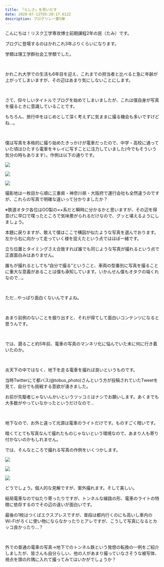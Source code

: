 ```yaml
---
title: 「らしさ」を見いだす
date: 2020-07-12T05:20:17.612Z
description: ブログリレー第5弾
---
```

<!--StartFragment-->

こんにちは！リスク工学専攻博士前期課程2年の民（たみ）です。

ブログに登場するのはかれこれ3年ぶりくらいになります。

学類は理工学群社会工学類でした。

<br/>

かれこれ大学での生活も6年目を迎え、これまでの担当者と比べると急に年齢が上がってしまいますが、その辺はあまり気にしないことにします。

<br/>

さて、仰々しいタイトルでブログを始めてしまいましたが、これは僕自身が写真を撮るときに意識していることです。

もちろん、旅行中をはじめとして深く考えずに気ままに撮る機会も多いですけどね…。

<br/>

僕は写真を本格的に撮り始めたきっかけが電車だったので、中学・高校に通っていた頃はひたすら電車をキレイに写すことに注力していました(今でもそういう気分の時もあります）。作例は以下の通りです。

![](/img/tamiya-4-.jpg)

![](/img/tamiya-6-.jpg)

![](/img/tamiya-5-.jpg)

撮影地は一枚目から順に三重県・神奈川県・大阪府で運行会社も全然違うのですが、これらの写真で明確な違いって分かりましたか？

※鉄道オタク各位はOO製の××系だと瞬時に分かるかと思いますが、その辺を得意げに早口で喋ったところで気味悪がられるだけなので、グッと堪えるようにしましょう。

本題に戻りますが、敢えて僕はここで構図が似たような写真を選んでおります。左から右に向かって走っていく様を捉えたという点ではほぼ一緒です。

立ち位置とタイミングさえ合致すれば誰でも同じような写真が撮れるという点で正直面白みはありません。

誰もが撮れるとしても“自分で撮る”ということ、車両の型番別に写真を撮ることに重大な意義があることは僕も承知しています。いかんせん僕もオタクの端くれなので…。

<br/>

ただ…やっぱり面白くないんですよね。

<br/>

あまり前例のないことを掘り出すと、それが得てして面白いコンテンツになると思うんです。

<br/>

では、遡ること約5年前、電車の写真のマンネリ化に悩んでいた末に何に行き着いたのか。

<br/>

炎天下の中ではなく、地下を走る電車を撮れば良いというものです。

当時Twitterにて都バス(@tobus_photo)さんという方が投稿されていたTweetを見て、自分でも挑戦する意欲が湧きました。

お前が先駆者じゃないんかいというツッコミはナシでお願いします。あくまでも大多数がやっていなかったというだけなので…

<br/>

地下なので、お外と違って光源は電車のライトだけです。ものすごく暗いです。

暗くてとても写真なんて撮れたものじゃないという環境なので、あまり人も寄り付かないのかもしれません。

では、そんなところで撮れる写真の作例をいくつかします。

![](/img/tamiya-1-.jpg)

![](/img/tamiya-2-.jpg)

![](/img/tamiya-3-.jpg)

どうでしょう。個人的な見解ですが、案外撮れます。そして美しい。

結局電車なので似たり寄ったりですが、トンネルな線路の形、電車のライトの特徴に依存するのでその辺の違いが面白いです。

最後の1枚はつくばエクスプレスですが、普段は都内行くのにも高いし車内のWi-Fiがろくに使い物にならなかったりとアレですが、こうして写真になるとカッコ良かったり…？

<br/>

外での普通の電車の写真→地下でのトンネル鉄という発想の転換の一例をご紹介しましたが、皆さんも自分らしい、他の人があまり撮っていなさそうな被写体、視点を頭の片隅に入れて撮ってみてはいかがでしょうか？